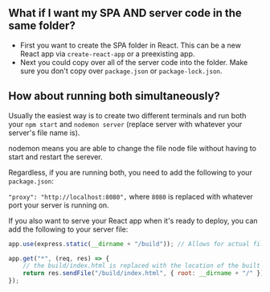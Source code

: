 ## What if I want my SPA AND server code in the same folder?

- First you want to create the SPA folder in React. This can be a new React app via `create-react-app` or a preexisting app.
- Next you could copy over all of the server code into the folder. Make sure you don't copy over `package.json` or `package-lock.json`.

## How about running both simultaneously?

Usually the easiest way is to create two different terminals and run both your `npm start` and `nodemon server` (replace server with whatever your server's file name is).

nodemon means you are able to change the file node file without having to start and restart the serever.

Regardless, if you are running both, you need to add the following to your `package.json`:

`"proxy": "http://localhost:8080",` where `8080` is replaced with whatever port your server is running on.

If you also want to serve your React app when it's ready to deploy, you can add the following to your server file:

```javascript
app.use(express.static(__dirname + "/build")); // Allows for actual files to be served and not just trying to send JSON information

app.get("*", (req, res) => {
	// the build/index.html is replaced with the location of the built react index.html file. By default it would be as previously displayed
	return res.sendFile("/build/index.html", { root: __dirname + "/" });
});
```
